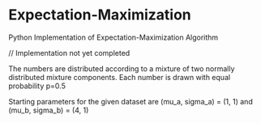 # Expectation-Maximization
Python Implementation of Expectation-Maximization Algorithm

// Implementation not yet completed

The numbers are distributed according to a mixture of two normally distributed mixture components.
Each number is drawn with equal probability p=0.5

Starting parameters for the given dataset are (mu_a, sigma_a) = (1, 1) and (mu_b, sigma_b) = (4, 1)
